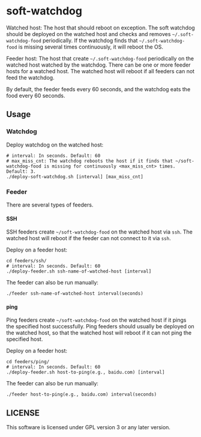 # soft-watchdog

Watched host: The host that should reboot on exception. The soft watchdog should be deployed on the watched host and checks and removes `~/.soft-watchdog-food` periodically. If the watchdog finds that `~/.soft-watchdog-food` is missing several times continuously, it will reboot the OS.

Feeder host: The host that create `~/.soft-watchdog-food` periodically on the watched host watched by the watchdog. There can be one or more feeder hosts for a watched host. The watched host will reboot if all feeders can not feed the watchdog.

By default, the feeder feeds every 60 seconds, and the watchdog eats the food every 60 seconds.

## Usage

### Watchdog

Deploy watchdog on the watched host:

```shell
# interval: In seconds. Default: 60
# max_miss_cnt: The watchdog reboots the host if it finds that ~/soft-watchdog-food is missing for continuously <max_miss_cnt> times. Default: 3.
./deploy-soft-watchdog.sh [interval] [max_miss_cnt]
```

### Feeder

There are several types of feeders.

#### SSH

SSH feeders create `~/soft-watchdog-food` on the watched host via `ssh`. The watched host will reboot if the feeder can not connect to it via `ssh`.

Deploy on a feeder host:

```shell
cd feeders/ssh/
# interval: In seconds. Default: 60
./deploy-feeder.sh ssh-name-of-watched-host [interval]
```

The feeder can also be run manually:

```shell
./feeder ssh-name-of-watched-host interval(seconds)
```

#### ping

Ping feeders create `~/soft-watchdog-food` on the watched host if it pings the specified host successfully. Ping feeders should usually be deployed on the watched host, so that the watched host will reboot if it can not ping the specified host.

Deploy on a feeder host:

```shell
cd feeders/ping/
# interval: In seconds. Default: 60
./deploy-feeder.sh host-to-ping(e.g., baidu.com) [interval]
```

The feeder can also be run manually:

```shell
./feeder host-to-ping(e.g., baidu.com) interval(seconds)
```

## LICENSE

This software is licensed under GPL version 3 or any later version.
